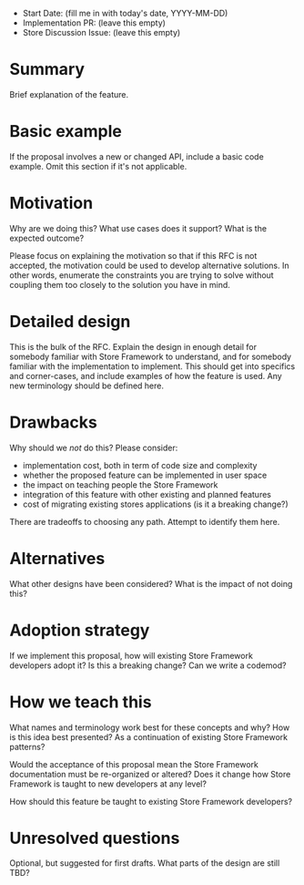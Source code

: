 - Start Date: (fill me in with today's date, YYYY-MM-DD)
- Implementation PR: (leave this empty)
- Store Discussion Issue: (leave this empty)

# Summary

Brief explanation of the feature.

# Basic example

If the proposal involves a new or changed API, include a basic code example.
Omit this section if it's not applicable.

# Motivation

Why are we doing this? What use cases does it support? What is the expected
outcome?

Please focus on explaining the motivation so that if this RFC is not accepted,
the motivation could be used to develop alternative solutions. In other words,
enumerate the constraints you are trying to solve without coupling them too
closely to the solution you have in mind.

# Detailed design

This is the bulk of the RFC. Explain the design in enough detail for somebody
familiar with Store Framework to understand, and for somebody familiar with the
implementation to implement. This should get into specifics and corner-cases,
and include examples of how the feature is used. Any new terminology should be
defined here.

# Drawbacks

Why should we *not* do this? Please consider:

- implementation cost, both in term of code size and complexity
- whether the proposed feature can be implemented in user space
- the impact on teaching people the Store Framework
- integration of this feature with other existing and planned features
- cost of migrating existing stores applications (is it a breaking change?)

There are tradeoffs to choosing any path. Attempt to identify them here.

# Alternatives

What other designs have been considered? What is the impact of not doing this?

# Adoption strategy

If we implement this proposal, how will existing Store Framework developers
adopt it? Is this a breaking change? Can we write a codemod?

# How we teach this

What names and terminology work best for these concepts and why? How is this
idea best presented? As a continuation of existing Store Framework patterns?

Would the acceptance of this proposal mean the Store Framework documentation
must be re-organized or altered? Does it change how Store Framework is taught
to new developers at any level?

How should this feature be taught to existing Store Framework developers?

# Unresolved questions

Optional, but suggested for first drafts. What parts of the design are still
TBD?